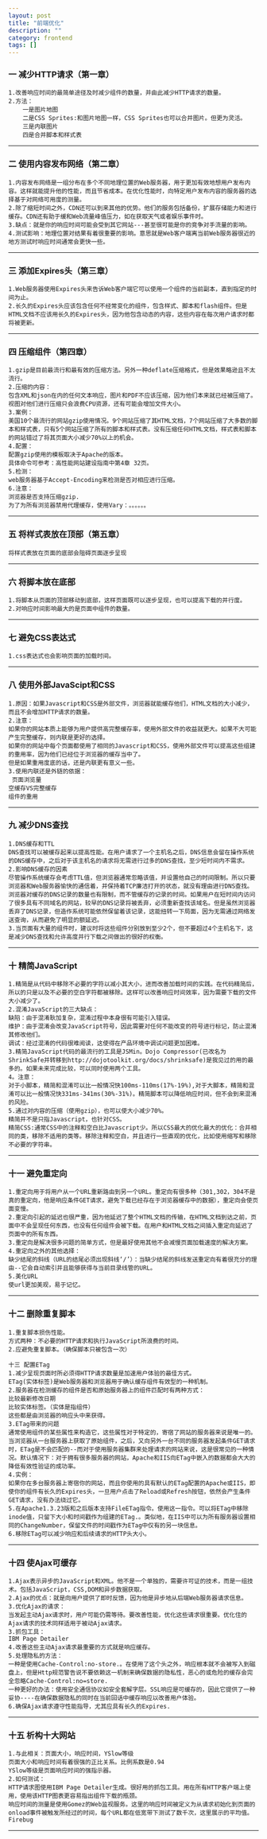 ```yaml
---
layout: post
title: "前端优化"
description: ""
category: frontend
tags: []
---
```


### 一 减少HTTP请求（第一章）

    1.改善响应时间的最简单途径及时减少组件的数量，并由此减少HTTP请求的数量。
    2.方法：
        一是图片地图
        二是CSS Sprites:和图片地图一样，CSS Sprites也可以合并图片。但更为灵活。
        三是内联图片
        四是合并脚本和样式表

----

### 二 使用内容发布网络（第二章）

    1.内容发布网络是一组分布在多个不同地理位置的Web服务器，用于更加有效地想用户发布内容。这样就能提升他的性能，而且节省成本。在优化性能时，向特定用户发布内容的服务器的选择基于对网络可用度的测量。
    2.除了缩短时间之外，CDN还可以到来其他的优势。他们的服务包括备份，扩展存储能力和进行缓存。CDN还有助于缓和Web流量峰值压力，如在获取天气或者娱乐事件时。
    3.缺点：就是你的响应时间可能会受到其它网站---甚至很可能是你的竞争对手流量的影响。
    4.测试影响：地理位置对结果有着很重要的影响。意思就是Web客户端离当前Web服务器很近的地方测试时响应时间通常会更快一些。

----

### 三 添加Expires头（第三章）

    1.Web服务器使用Expires头来告诉Web客户端它可以使用一个组件的当前副本，直到指定的时间为止。
    2.长久的Expires头应该包含任何不经常变化的组件，包含样式、脚本和flash组件。但是HTML文档不应该用长久的Expires头，因为他包含动态的内容，这些内容在每次用户请求时都将被更新。

----

### 四  压缩组件（第四章）

    1.gzip是目前最流行和最有效的压缩方法。另外一种deflate压缩格式，但是效果略逊且不太流行。
    2.压缩的内容：
    包含XML和json在内的任何文本响应，图片和PDF不应该压缩，因为他们本来就已经被压缩了。视图对他们进行压缩只会浪费CPU资源，还有可能会增加文件大小。
    3.案例：
    美国10个最流行的网站gzip使用情况。9个网站压缩了其HTML文档，7个网站压缩了大多数的脚本和样式表，只有5个网站压缩了所有的脚本和样式表。没有压缩任何HTML文档，样式表和脚本的网站错过了将其页面大小减少70%以上的机会。
    4.配置：
    配置gzip使用的模板取决于Apache的版本。
    具体命令可参考：高性能网站建设指南中第4章 32页。
    5.检测：
    web服务器基于Accept-Encoding来检测是否对相应进行压缩。
    6.注意：
    浏览器是否支持压缩gzip.
    为了为所有浏览器禁用代理缓存，使用Vary：。。。。。。

----

### 五  将样式表放在顶部（第五章）

    将样式表放在页面的底部会阻碍页面逐步呈现

---

### 六 将脚本放在底部

    1.将脚本从页面的顶部移动到底部，这样页面既可以逐步呈现，也可以提高下载的并行度。
    2.对响应时间影响最大的是页面中组件的数量。

---

### 七 避免CSS表达式

    1.css表达式也会影响页面的加载时间。

---

### 八 使用外部JavaScipt和CSS

    1.原因：如果Javascript和CSS是外部文件，浏览器就能缓存他们，HTML文档的大小减少，而且不会增加HTTP请求的数量。
    2.注意：
    如果你的网站本质上能够为用户提供高完整缓存率，使用外部文件的收益就更大。如果不大可能产生完整缓存，则内联是更好的选择。
    如果你的网站中每个页面都使用了相同的Javascript和CSS，使用外部文件可以提高这些组建的重用率，因为他们已经位于浏览器的缓存当中了。
    但是如果重用度底的话，还是内联更有意义一些。
    3.使用内联还是外链的依据：
     页面浏览量
    空缓存VS完整缓存
    组件的重用

---

### 九 减少DNS查找

    1.DNS缓存和TTL
    DNS查找可以被缓存起来以提高性能。在用户请求了一个主机名之后，DNS信息会留在操作系统的DNS缓存中，之后对于该主机名的请求将无需进行过多的DNS查找，至少短时间内不需求。
    2.影响DNS缓存的因素
    尽管操作系统缓存会考虑TTL值，但浏览器通常忽略该值，并设置他自己的时间限制。所以只要浏览器和Web服务器愉快的通信着，并保持着TCP廉洁打开的状态，就没有理由进行DNS查找。
    浏览器对缓存的DNS记录的数量也有限制，而不管缓存的记录的时间。如果用户在短时间内访问了很多具有不同域名的网站，较早的DNS记录将被丢弃，必须重新查找该域名。但是虽然浏览器丢弃了DNS记录，但造作系统可能依然保留着该记录，这能扭转一下局面，因为无需通过网络发送查询，从而避免了明显的额延迟。
    3.当页面有大量的组件时，建议时将这些组件分别放到至少2个，但不要超过4个主机名下，这是减少DNS查找和允许高度并行下载之间做出的很好的权衡。

---

### 十 精简JavaScript

    1.精简是从代码中移除不必要的字符以减小其大小，进而改善加载时间的实践。在代码精简后，所以的只是以及不必要的空白字符都被移除。这样可以改善响应时间效率，因为需要下载的文件大小减少了。
    2.混淆JavaScript的三大缺点：
    缺陷：由于混淆耿加复杂，混淆过程中本身很有可能引入错误。
    维护：由于混淆会改变JavaScript符号，因此需要对任何不能改变的符号进行标记，防止混淆其修改他们。
    调试：经过混淆的代码很难阅读，这使得在产品环境中调试问题更加困难。
    3.精简JavaScript代码的最流行的工具是JSMin。Dojo Compressor(已改名为ShrinkSafe并转移到http://dojotoolkit.org/docs/shrinksafe)是我见过的用的最多的。如果未来完成比较，可以同时使用两个工具。
    4。注意：
    对于小脚本，精简和混淆可以比一般情况快100ms-110ms(17%-19%),对于大脚本，精简和混淆可以比一般情况快331ms-341ms(30%-31%)。精简脚本可以降低响应时间，但不会到来混淆的风险。
    5.通过对内容的压缩（使用gzip），也可以使大小减少70%。
    精简并不是只指Javascript，也针对CSS。
    精简CSS:通常CSS中的注释和空白比Javascript少。所以CSS最大的优化最大的优化：合并相同的类，移除不适用的类等。移除注释和空白，并且进行一些直观的优化，比如使用缩写和移除不必要的字符串。


---

### 十一 避免重定向

    1.重定向用于将用户从一个URL重新路由到另一个URL。重定向有很多种（301,302，304不是真的重定向，他是响应条件GET请求，避免下载已经存在于浏览器缓存中的数据），重定向会使页面变慢。
    2.重定向引起的延迟也很严重，因为他延迟了整个HTML文档的传输，在HTML文档到达之前，页面中不会呈现任何东西，也没有任何组件会被下载。在用户和HTML文档之间插入重定向延迟了页面中的所有东西。
    3.重定向是解决很多问题的简单方式，但是最好使用其他不会减慢页面加载速度的解决方案。
    4.重定向之外的其他选择：
    缺少结尾的斜线（URL的结尾必须出现斜线‘/’）：当缺少结尾的斜线发送重定向有着很充分的理由--它会自动索引并且能够获得与当前目录线管的URL。
    5.美化URL
    使url更加美观，易于记忆。

---

### 十二 删除重复脚本

    1.重复脚本损伤性能。
    方式两种：不必要的HTTP请求和执行JavaScript所浪费的时间。
    2.应避免重复脚本。（确保脚本只被包含一次）

    十三 配置ETag
    1.减少呈现页面时所必须得HTTP请求数量是加速用户体验的最佳方式。
    ETag(实体标签)是Web服务器和浏览器用于确认缓存组件有效型的一种机制。
    2.服务器在检测缓存的组件是否和原始服务器上的组件匹配时有两种方式：
    比较最新修改日期
    比较实体标签。（实体是指组件）
    这些都是由浏览器的响应头中来获得。
    3.ETag带来的问题
    通常使用组件的某些属性来构造它，这些属性对于特定的，寄宿了网站的服务器来说是唯一的。当浏览器从一台服务器上获取了原始组件，之后，又向另外一台不同的服务器发起条件GET请求时，ETag是不会匹配的--而对于使用服务器集群来处理请求的网站来说，这是很常见的一种情况。默认情况下：对于拥有很多服务器的网站，Apache和IIS向ETag中嵌入的数据都会大大的降低有效性验证的成功率。
    4.实例：
    如果你在多台服务器上寄宿你的网站，而且你使用的具有默认的ETag配置的Apache或IIS，即使你的组件有长久的Expires头，一旦用户点击了Reload或Refresh按钮，依然会产生条件GET请求，没有办法绕过它。
    5.在Apache1.3.23版和之后版本支持FileETag指令。使用这一指令。可以将ETag中移除inode值，只留下大小和时间戳作为组建的ETag.。类似地，在IIS中可以为所有服务器设置相同的ChangeNumber，保留文件的时间戳作为ETag中仅有的另一块信息。
    6.移除ETag可以减少响应和后续请求的HTTP头大小。

---

### 十四 使Ajax可缓存
    1.Ajax表示异步的JavaScript和XML。他不是一个单独的，需要许可证的技术，而是一组技术。包括JavaScript，CSS,DOM和异步数据获取。
    2.Ajax的优点：就是向用户提供了即时反馈，因为他是异步地从后端Web服务器请求信息。
    3.优化Ajax的请求：
    当发起主动Ajax请求时，用户可能仍需等待。要改善性能，优化这些请求很重要。优化住的Ajax请求的技术同样适用于被动Ajax请求。
    3.抓包工具：
    IBM Page Detailer
    4.改善这些主动Ajax请求最重要的方式就是响应缓存。
    5.处理隐私的方法：
    一种是使用Cache-Control:no-store.。在使用了这个头之外，响应根本就不会被写入到磁盘上，但是Http规范警告说不要依赖这一机制来确保数据的隐私性，恶心的或危险的缓存会完全忽略Cache-Control:no=store.
    一种更好的办法：使用安全通信协议如安全套解字层。SSL响应是可缓存的，因此它提供了一种妥协----在确保数据隐私的同时在当前回话中缓存响应以改善用户体验。
    6.确保Ajax请求遵守性能指导，尤其应具有长久的Expires.

---

### 十五 析构十大网站

    1.与此相关：页面大小，响应时间，YSlow等级
    页面大小和响应时间有着很强的正比关系。比例系数是0.94
    YSlow等级是页面响应时间的强指示器。
    2.如何测试：
    HTTP请求图使用IBM Page Detailer生成。很好用的抓包工具。用在所有HTTP客户端上使用，使用该HTTP图表更容易指出组件下载的瓶颈。
    响应时间的测量是使用Gomez的Web监视服务。这里的响应时间被定义为从请求初始化到页面的onload事件被触发所经过的时间，每个URL都在低宽带下测试了数千次，这里展示的平均值。
    Firebug

---






